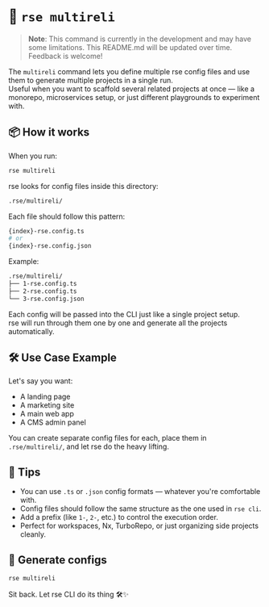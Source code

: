 # 🧪 `rse multireli`

> **Note**: This command is currently in the development and may have some limitations. This README.md will be updated over time. Feedback is welcome!

The `multireli` command lets you define multiple rse config files and use them to generate multiple projects in a single run.  
Useful when you want to scaffold several related projects at once — like a monorepo, microservices setup, or just different playgrounds to experiment with.

## 📦 How it works

When you run:

```bash
rse multireli
```

rse looks for config files inside this directory:

```bash
.rse/multireli/
```

Each file should follow this pattern:

```bash
{index}-rse.config.ts
# or
{index}-rse.config.json
```

Example:

```bash
.rse/multireli/
├── 1-rse.config.ts
├── 2-rse.config.ts
└── 3-rse.config.json
```

Each config will be passed into the CLI just like a single project setup.  
rse will run through them one by one and generate all the projects automatically.

## 🛠️ Use Case Example

Let's say you want:

- A landing page
- A marketing site
- A main web app
- A CMS admin panel

You can create separate config files for each, place them in `.rse/multireli/`, and let rse do the heavy lifting.

## 🧠 Tips

- You can use `.ts` or `.json` config formats — whatever you're comfortable with.
- Config files should follow the same structure as the one used in `rse cli`.
- Add a prefix (like `1-`, `2-`, etc.) to control the execution order.
- Perfect for workspaces, Nx, TurboRepo, or just organizing side projects cleanly.

## 🚀 Generate configs

```bash
rse multireli
```

Sit back. Let rse CLI do its thing 🛠️✨
